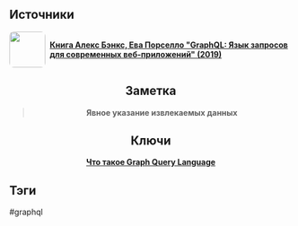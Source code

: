 <h2 align="left">Источники</h2>
<div style="text-align: left">
	<ul style="padding: 0; list-style-type: none; display: flex; flex-direction: column; align-items: left;">
		<li style="display: flex; align-items: center">
			<img style="border-radius: 8px; margin-right: 8px; width: 64px; height: 64px; object-fit: cover" src="https://www.litres.ru/pub/c/cover/64085636.jpg" />
			<strong><a href="https://vk.com/wall-105439414_390">Книга Алекс Бэнкс, Ева Порселло "GraphQL: Язык запросов для современных веб-приложений" (2019)</a></strong>
		</li>
	</ul>
</div>
<h2 align="center">Заметка</h2>
<blockquote align="center">
	<strong>Явное указание извлекаемых данных</strong>
</blockquote>
<h2 align="center">Ключи</h2>
<div style="display: flex; align-items: flex-start;">
  <ul style="list-style-type: none; margin: 0; padding: 0; text-align: center; flex-grow: 1;">
    <li><strong><a href="obsidian://open?file=GraphQL/Что такое Graph Query Language">Что такое Graph Query Language</a></strong></li>
  </ul>
</div>
<h2 align="left">Тэги</h2>
#graphql 